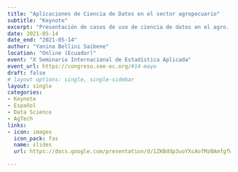 ```yaml
---
title: "Aplicaciones de Ciencia de Datos en el sector agropecuario"
subtitle: "Keynote"
excerpt: "Presentación de casos de uso de ciencia de datos en el agro. Acceso abierto a datos primarios. Inteligencia de negocios con esos datos. Aprendizaje automático. Comunidades de práctica."
date: 2021-05-14
date_end: "2021-05-14"
author: "Yanina Bellini Saibene"
location: "Online (Ecuador)"
event: "X Seminario Internacional de Estadística Aplicada"
event_url: https://congreso.see-ec.org/#14-mayo
draft: false
# layout options: single, single-sidebar
layout: single
categories:
- Keynote
- Español
- Data Science
- AgTech
links:
- icon: images
  icon_pack: fas
  name: slides
  url: https://docs.google.com/presentation/d/1ZKBddp3uoYXcAofMzBAmfgfWBTtYJCrXMzMd2BZrwA8/edit?usp=sharing

---
```


